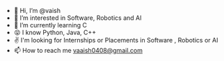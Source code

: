 - 👋 Hi, I’m @vaish
- 👀 I’m interested in Software, Robotics and AI 
- 🌱 I’m currently learning C
- 😝 I know Python, Java, C++
- ✌️ I'm looking for Internships or Placements in Software , Robotics or AI
- 📫 How to reach me vaaish0408@gmail.com

<!---
vaih/vaih is a ✨ special ✨ repository because its `README.md` (this file) appears on your GitHub profile.
You can click the Preview link to take a look at your changes.
--->
